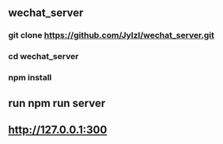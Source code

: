 ## wechat_server

### git clone https://github.com/Jylzl/wechat_server.git

### cd wechat_server

### npm  install
## run npm run server
## http://127.0.0.1:300